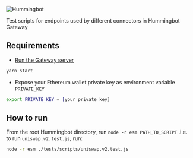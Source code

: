 ![Hummingbot](https://i.ibb.co/X5zNkKw/blacklogo-with-text.png)

Test scripts for endpoints used by different connectors in Hummingbot Gateway

## Requirements

- [Run the Gateway server](https://docs.hummingbot.io/gateway/installation/)

```bash
yarn start
```

- Expose your Ethereum wallet private key as environment variable `PRIVATE_KEY`

```bash
export PRIVATE_KEY = [your private key]
```

## How to run

From the root Hummingbot directory, run  `node -r esm PATH_TO_SCRIPT` .i.e. to run `uniswap.v2.test.js`, run:

```bash
node -r esm ./tests/scripts/uniswap.v2.test.js
```
